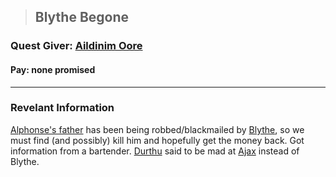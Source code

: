 >## Blythe Begone

### Quest Giver: [Aildinim Oore](../Characters/NPCs/Aildinim%20Oore.md)

#### Pay: none promised

***

### Revelant Information
[Alphonse's father](../Characters/PCs/Alphonse%20Steele.md#Family) has been being robbed/blackmailed by [Blythe](../Characters/NPCs/Blythe.md), so we must find (and possibly) kill him and hopefully get the money back.
Got information from a bartender. [Durthu](../Characters/NPCs/Durthu.md) said to be mad at [Ajax](../Characters/NPCs/Ajax.md) instead of Blythe.
